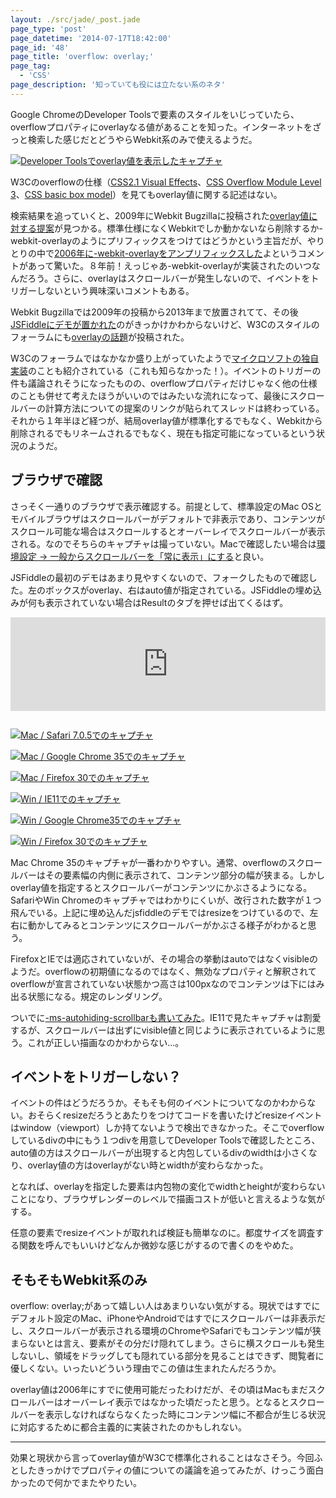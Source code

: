 ```yaml
---
layout: ./src/jade/_post.jade
page_type: 'post'
page_datetime: '2014-07-17T18:42:00'
page_id: '48'
page_title: 'overflow: overlay;'
page_tag:
  - 'CSS'
page_description: '知っていても役には立たない系のネタ'
---
```

Google ChromeのDeveloper Toolsで要素のスタイルをいじっていたら、overflowプロパティにoverlayなる値があることを知った。インターネットをざっと検索した感じだとどうやらWebkit系のみで使えるようだ。

[![Developer Toolsでoverlay値を表示したキャプチャ](http://dskd.jp/dist/img/overflow-overlay/dev_tools.png)](http://dskd.jp/dist/img/overflow-overlay/dev_tools.png "overflowのサジェストにoverlay値が出てくる")

W3Cのoverflowの仕様（[CSS2.1 Visual Effects](http://www.w3.org/TR/CSS21/visufx.html#propdef-overflow)、[CSS Overflow Module Level 3](http://www.w3.org/TR/css-overflow-3/#overflow-properties)、[CSS basic box model](http://www.w3.org/TR/css3-box/#overflow1)）を見てもoverlay値に関する記述はない。

検索結果を追っていくと、2009年にWebkit Bugzillaに投稿された[overlay値に対する提案](https://bugs.webkit.org/show_bug.cgi?id=32388)が見つかる。標準仕様になくWebkitでしか動かないなら削除するか-webkit-overlayのようにプリフィックスをつけてはどうかという主旨だが、やりとりの中で<a href="http://trac.webkit.org/changeset/14968/trunk/WebCore/css/CSSValueKeywords.in">2006年に-webkit-overlayをアンプリフィックスした</a>よというコメントがあって驚いた。８年前！えっじゃあ-webkit-overlayが実装されたのいつなんだろう。さらに、overlayはスクロールバーが発生しないので、イベントをトリガーしないという興味深いコメントもある。

Webkit Bugzillaでは2009年の投稿から2013年まで放置されてて、その後[JSFiddleにデモが置かれた](http://jsfiddle.net/rNxgD/)のがきっかけかわからないけど、W3Cのスタイルのフォーラムにも[overlayの話題](http://w3-org.9356.n7.nabble.com/css3-ui-Proposal-for-an-quot-overlay-quot-value-for-overflow-td244662.html)が投稿された。

W3Cのフォーラムではなかなか盛り上がっていたようで[マイクロソフトの独自実装](http://msdn.microsoft.com/en-us/library/windows/apps/hh441298.aspx)のことも紹介されている（これも知らなかった！）。イベントのトリガーの件も議論されそうになったものの、overflowプロパティだけじゃなく他の仕様のことも併せて考えたほうがいいのではみたいな流れになって、最後にスクロールバーの計算方法についての提案のリンクが貼られてスレッドは終わっている。それから１年半ほど経つが、結局overlay値が標準化するでもなく、Webkitから削除されるでもリネームされるでもなく、現在も指定可能になっているという状況のようだ。

## ブラウザで確認

さっそく一通りのブラウザで表示確認する。前提として、標準設定のMac OSとモバイルブラウザはスクロールバーがデフォルトで非表示であり、コンテンツがスクロール可能な場合はスクロールするとオーバーレイでスクロールバーが表示される。なのでそちらのキャプチャは撮っていない。Macで確認したい場合は[環境設定 -&gt; 一般からスクロールバーを「常に表示」にする](http://dskd.jp/dist/img/overflow-overlay/mac_preferences.png)と良い。

JSFiddleの最初のデモはあまり見やすくないので、フォークしたもので確認した。左のボックスがoverlay、右はauto値が指定されている。JSFiddleの埋め込みが何も表示されていない場合はResultのタブを押せば出てくるはず。

<iframe width="100%" height="150" style="margin-bottom: 1em" src="http://jsfiddle.net/rNxgD/18/embedded/result,css,html" allowfullscreen="allowfullscreen" frameborder="0"></iframe>

[![Mac / Safari 7.0.5でのキャプチャ](http://dskd.jp/dist/img/overflow-overlay/mac_safari_7_0_5.png)](dskd.jp/dist/img/overflow-overlay/mac_safari_7_0_5.png "Mac / Safari 7.0.5")

[![Mac / Google Chrome 35でのキャプチャ](http://dskd.jp/dist/img/overflow-overlay/mac_chrome_35.png)](http://dskd.jp/dist/img/overflow-overlay/mac_chrome_35.png "Mac / Google Chrome 35")

[![Mac / Firefox 30でのキャプチャ](http://dskd.jp/dist/img/overflow-overlay/mac_firefox_30.png)](http://dskd.jp/dist/img/overflow-overlay/mac_firefox_30.png "Mac / Firefox 30")

[![Win / IE11でのキャプチャ](http://dskd.jp/dist/img/overflow-overlay/win_ie_11.png)](http://dskd.jp/dist/img/overflow-overlay/win_ie_11.png "Win / IE11")

[![Win / Google Chrome35でのキャプチャ](http://dskd.jp/dist/img/overflow-overlay/win_chrome_35.png)](http://dskd.jp/dist/img/overflow-overlay/win_chrome_35.png "Win / Google Chrome 35")

[![Win / Firefox 30でのキャプチャ](http://dskd.jp/dist/img/overflow-overlay/win_firefox_30.png)](http://dskd.jp/dist/img/overflow-overlay/win_firefox_30.png "Win / Firefox 30")

Mac Chrome 35のキャプチャが一番わかりやすい。通常、overflowのスクロールバーはその要素幅の内側に表示されて、コンテンツ部分の幅が狭まる。しかしoverlay値を指定するとスクロールバーがコンテンツにかぶさるようになる。SafariやWin Chromeのキャプチャではわかりにくいが、改行された数字が１つ飛んでいる。上記に埋め込んだjsfiddleのデモではresizeをつけているので、左右に動かしてみるとコンテンツにスクロールバーがかぶさる様子がわかると思う。

FirefoxとIEでは適応されていないが、その場合の挙動はautoではなくvisibleのようだ。overflowの初期値になるのではなく、無効なプロパティと解釈されてoverflowが宣言されていない状態かつ高さは100pxなのでコンテンツは下にはみ出る状態になる。規定のレンダリング。

ついでに[-ms-autohiding-scrollbarも書いてみた](http://jsfiddle.net/rNxgD/21/)。IE11で見たキャプチャは割愛するが、スクロールバーは出ずにvisible値と同じように表示されているように思う。これが正しい描画なのかわからない...。

## イベントをトリガーしない？

イベントの件はどうだろうか。そもそも何のイベントについてなのかわからない。おそらくresizeだろうとあたりをつけてコードを書いたけどresizeイベントはwindow（viewport）しか持てないようで検出できなかった。そこでoverflowしているdivの中にもう１つdivを用意してDeveloper Toolsで確認したところ、auto値の方はスクロールバーが出現すると内包しているdivのwidthは小さくなり、overlay値の方はoverlayがない時とwidthが変わらなかった。

となれば、overlayを指定した要素は内包物の変化でwidthとheightが変わらないことになり、ブラウザレンダーのレベルで描画コストが低いと言えるような気がする。

任意の要素でresizeイベントが取れれば検証も簡単なのに。都度サイズを調査する関数を呼んでもいいけどなんか微妙な感じがするので書くのをやめた。

## そもそもWebkit系のみ

overflow: overlay;があって嬉しい人はあまりいない気がする。現状ではすでにデフォルト設定のMac、iPhoneやAndroidではすでにスクロールバーは非表示だし、スクロールバーが表示される環境のChromeやSafariでもコンテンツ幅が狭まらないとは言え、要素がその分だけ隠れてしまう。さらに横スクロールも発生しないし、領域をドラッグしても隠れている部分を見ることはできず、閲覧者に優しくない。いったいどういう理由でこの値は生まれたんだろうか。

overlay値は2006年にすでに使用可能だったわけだが、その頃はMacもまだスクロールバーはオーバーレイ表示ではなかった頃だったと思う。となるとスクロールバーを表示しなければならなくたった時にコンテンツ幅に不都合が生じる状況に対応するために都合主義的に実装されたのかもしれない。

---

効果と現状から言ってoverlay値がW3Cで標準化されることはなさそう。今回ふとしたきっかけでプロパティの値についての議論を追ってみたが、けっこう面白かったので何かでまたやりたい。
